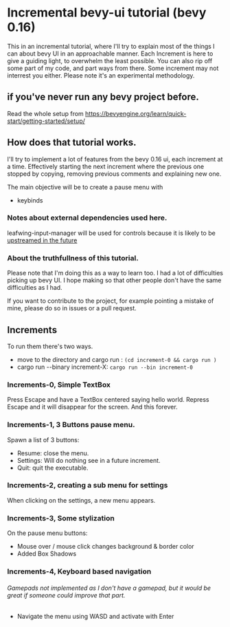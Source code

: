# Incremental bevy-ui tutorial (bevy 0.16)

This in an incremental tutorial, where I'll try to explain most of the things I can about bevy UI
in an approachable manner.
Each Increment is here to give a guiding light, to overwhelm the least possible.
You can also rip off some part of my code, and part ways from there.
Some increment may not interrest you either.
Please note it's an experimental methodology.

## if you've never run any bevy project before.

Read the whole setup from https://bevyengine.org/learn/quick-start/getting-started/setup/

## How does that tutorial works.

I'll try to implement a lot of features from the bevy 0.16 ui, each increment at a time. Effectively starting the next
increment where the previous one stopped by copying, removing previous comments and explaining new one.

The main objective will be to create a pause menu with
- keybinds

### Notes about external dependencies used here.

leafwing-input-manager will be used for controls because it is likely to be 
[upstreamed in the future](https://github.com/bevyengine/bevy/issues/435#issuecomment-1254026314)

### About the truthfullness of this tutorial.

Please note that I'm doing this as a way to learn too.
I had a lot of difficulties picking up bevy UI.
I hope making so that other people don't have
the same difficulties as I had.

If you want to contribute to the project, for example pointing a mistake of mine,
please do so in issues or a pull request.


## Increments 

To run them there's two ways.
- move to the directory and cargo run : `(cd increment-0 && cargo run )`
- cargo run --binary increment-X: `cargo run --bin increment-0` 


### Increments-0, Simple TextBox
Press Escape and have a TextBox centered saying hello world. 
Repress Escape and it will disappear for the screen.
And this forever.


### Increments-1, 3 Buttons pause menu.
Spawn a list of 3 buttons:
- Resume: close the menu.
- Settings: Will do nothing see in a future increment.
- Quit: quit the executable.


### Increments-2, creating a sub menu for settings
When clicking on the settings, a new menu appears.


### Increments-3, Some stylization
On the pause menu buttons: 
- Mouse over / mouse click changes background & border color
- Added Box Shadows


### Increments-4, Keyboard based navigation
###### Gamepads not implemented as I don't have a gamepad, but it would be great if someone could improve that part.
- Navigate the menu using WASD and activate with Enter

